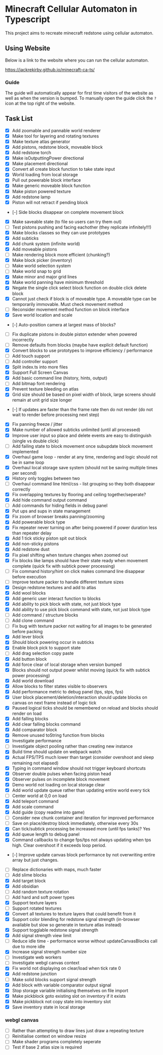 # Minecraft Cellular Automaton in Typescript

This project aims to recreate minecraft redstone using cellular automaton.

## Using Website

Below is a link to the website where you can run the cellular automaton.

https://jackrekirby.github.io/minecraft-ca-ts/

### Guide

The guide will automatically appear for first time visitors of the website as well as when the version is bumped. To manually open the guide click the `?` icon at the top right of the website.

## Task List

- [x] Add zoomable and pannable world renderer
- [x] Make tool for layering and rotating textures
- [x] Make texture atlas generator
- [x] Add pistons, redstone block, moveable block
- [x] Add redstone torch
- [x] Make isOutputtingPower directional
- [x] Make placement directional
- [x] Convert all create block function to take state input
- [x] World loading from local storage
- [x] Pull out powerable block interface
- [x] Make generic moveable block function
- [x] Make piston powered texture
- [x] Add redstone lamp
- [x] Piston will not retract if pending block
- [-] Side blocks disappear on complete movement block
- [x] Make saveable state (to file so users can try them out)
- [ ] Test pistons pushing and facing eachother (they replicate infinitely!!!)
- [x] Make blocks classes so they can use prototypes
- [x] Add subticks
- [x] Add chunk system (infinite world)
- [x] Add moveable pistons
- [ ] Make rendering block more efficient (chunking?)
- [x] Make block picker (inventory)
- [ ] Make world selection system
- [ ] Make world snap to grid
- [x] Make minor and major grid lines
- [x] Make world panning have minimum threshold
- [x] Negate the single click select block function on double click delete block
- [x] Cannot just check if block is of moveable type. A moveable type can be temporarily immovable. Must check movement method
- [ ] Reconsider movement method function on block interface
- [x] Save world location and scale
- [-] Auto-position camera at largest mass of blocks?
- [ ] Fix duplicate pistons in double piston extender when powered incorrectly
- [ ] Remove defaults from blocks (maybe have explicit default function)
- [x] Convert blocks to use prototypes to improve efficiency / performance
- [ ] Add touch support
- [ ] Add controller support
- [x] Split index.ts into more files
- [x] Support Full Screen Canvas
- [x] Add basic command line (history, hints, output)
- [ ] Add bitmap font rendering
- [x] Prevent texture bleeding on atlas
- [x] Grid size should be based on pixel width of block, large screens should remain at unit grid size longer
- [-] If updates are faster than the frame rate then do not render (do not wait to render before processing next step)
- [x] Fix panning freeze / jitter
- [x] Make number of allowed subticks unlimited (until all processed)
- [x] Improve user input so place and delete events are easy to distinguish (single vs double click)
- [ ] Add failing state to block movement once subupdate block movement implemented
- [x] Overhaul game loop - render at any time, rendering and logic should not be in same loop
- [x] Overhaul local storage save system (should not be saving multiple times per second)
- [x] History only toggles between two
- [ ] Overhaul command line html/css - list grouping so they both disappear correctly
- [x] Fix overlapping textures by flooring and ceiling together/seperate?
- [x] Add hide command output command
- [ ] Add commands for hiding fields in debug panel
- [x] Put ups and sups in state management
- [x] Fix zoom of browser breaks panning/zooming
- [x] Add powerable block type
- [x] Fix repeater never turning on after being powered if power duration less than repeater delay
- [x] Add 1 tick sticky piston spit out block
- [x] Add non-sticky pistons
- [x] Add redstone dust
- [x] Fix pixel shifting when texture changes when zoomed out
- [x] Fix blocks like lamps should have their state ready when movement complete (quick fix with subtick power processing)
- [ ] Fix command history/hint on click makes command line disappear before execution
- [ ] Improve texture packer to handle different texture sizes
- [x] Design redstone textures and add to atlas
- [x] Add wool blocks
- [x] Add generic user interact function to blocks
- [x] Add ability to pick block with state, not just block type
- [x] Add ability to use pick block command with state, not just block type
- [ ] Add command / structure blocks
- [ ] Add clone command
- [ ] Fix bug with texture packer not waiting for all images to be generated before packing
- [x] Add lever block
- [x] Should block powering occur in subticks
- [x] Enable block pick to support state
- [ ] Add drag selection copy paste
- [x] Add button block
- [x] Add force clear of local storage when version bumped
- [x] Blocks should not output power whilst moving (quick fix with subtick power processing)
- [x] Add world download
- [x] Allow blocks to filter states visible to observers
- [x] Add performance metric to debug panel (tps, stps, fps)
- [x] User block placement/deletion/interaction should update blocks on canvas on next frame instead of logic tick
- [x] Paused logical ticks should be remembered on reload and blocks should render on load
- [x] Add falling blocks
- [x] Add clear falling blocks command
- [x] Add comparator block
- [x] Remove unused toString function from blocks
- [x] Investigate performance
- [ ] Investigate object pooling rather than creating new instance
- [x] Build time should update on webpack watch
- [x] Actual FPS/TPS much lower than target (consider overshoot and sleep remaining not elapsed)
- [x] Typing in command window should not trigger keyboard shortcuts
- [x] Observer double pulses when facing piston head
- [x] Observer pulses on incomplete block movement
- [x] Demo world not loading on local storage clear
- [x] Add world update queue rather than updating entire world every tick
- [ ] Center world at 0,0 on load
- [x] Add teleport command
- [x] Add scale command
- [x] Add guide (copy readme into game)
- [ ] Consider new chunk container and iteration for improved performance
- [ ] Save on place/destroy block immediately, otherwise every 30s
- [x] Can tick/subtick processing be increased more (until fps tanks)? Yes
- [x] Add queue length to debug panel
- [x] Command callbacks to change fps/tps not always updating when tps high. Clear overshoot if it exceeds loop period.
- [-] Improve update canvas block performance by not overwriting entire array but just changes.
- [ ] Replace dictionaries with maps, much faster
- [ ] Add slime blocks
- [x] Add target block
- [x] Add obsidian
- [ ] Add random texture rotation
- [ ] Add hard and soft power types
- [x] Support texture layers
- [ ] Support rotated textures
- [x] Convert all textures to texture layers that could benefit from it
- [x] Support color blending for redstone signal strength (in-browser available but slow so generate in texture atlas instead)
- [x] Support togglable redstone signal strength
- [x] Add signal strength view limit
- [ ] Reduce idle time - performance worse without updateCanvasBlocks call due to more idle
- [x] Increase signal strength number size
- [ ] Investigate web workers
- [ ] Investigate webgl canvas context
- [x] Fix world not displaying on clear/load when tick rate 0
- [x] Add redstone junction
- [ ] Make solid blocks support signal strength
- [x] Add block with variable comparator output signal
- [x] Stop storage variable initialising themselves on file import
- [x] Make pickblock goto existing slot on inventory if it exists
- [x] Make pickblock not copy state into inventory slot
- [x] Save inventory state in local storage

### webgl canvas

- [ ] Rather than attempting to draw lines just draw a repeating texture
- [ ] Reinitialise context on window resize
- [ ] Make shader programs completely seperate
- [ ] Test if base 2 atlas size is required
